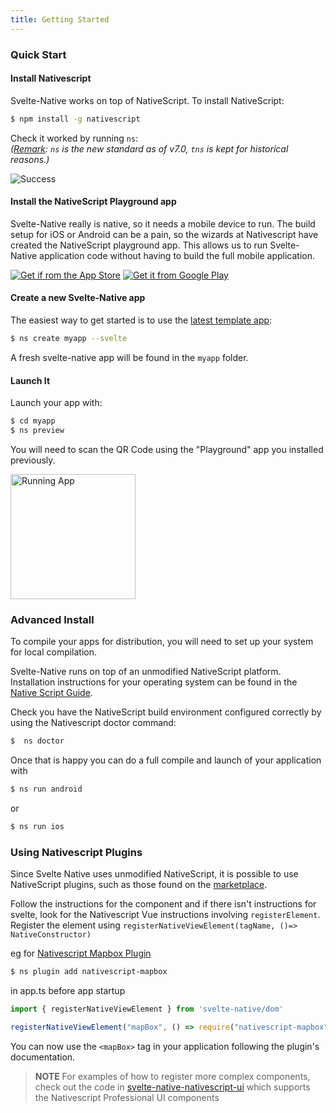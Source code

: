 ```yaml
---
title: Getting Started
---
```


### Quick Start

#### Install Nativescript

Svelte-Native works on top of NativeScript. To install NativeScript:

```bash
$ npm install -g nativescript
```

Check it worked by running `ns`:  
_([Remark](https://blog.nativescript.org/nativescript-7-announcement/): `ns` is the new standard as of v7.0, `tns` is kept for historical reasons.)_

![Success](/media/tns-success.png)

#### Install the NativeScript Playground app

Svelte-Native really is native, so it needs a mobile device to run. The build setup for iOS or Android can be a pain, so the wizards at Nativescript have created the NativeScript playground app. This allows us to run Svelte-Native application code without having to build the full mobile application.

[<img src="/media/app-store.png" alt="Get if rom the App Store">](https://preview.nativescript.org/ios)
[<img src="/media/google-play.png" alt="Get it from Google Play">](https://preview.nativescript.org/android)

#### Create a new Svelte-Native app

The easiest way to get started is to use the [latest template app](https://github.com/halfnelson/svelte-native-template):

```bash
$ ns create myapp --svelte
```

A fresh svelte-native app will be found in the `myapp` folder.

#### Launch It

Launch your app with:

```bash
$ cd myapp
$ ns preview
```

You will need to scan the QR Code using the "Playground" app you installed previously.

<img src="/media/quick-start-screenshot.png" width=200 alt="Running App" >

### Advanced Install

To compile your apps for distribution, you will need to set up your system for local compilation.

Svelte-Native runs on top of an unmodified NativeScript platform. Installation instructions for your operating system can be found in the [Native Script Guide](https://docs.nativescript.org/start/quick-setup).

Check you have the NativeScript build environment configured correctly by using the Nativescript doctor command:

```bash
$  ns doctor
```

Once that is happy you can do a full compile and launch of your application with

```bash
$ ns run android
```

or

```bash
$ ns run ios
```


### Using Nativescript Plugins

Since Svelte Native uses unmodified NativeScript, it is possible to use NativeScript plugins, such as those found on the [marketplace](https://market.nativescript.org/).

Follow the instructions for the component and if there isn't instructions for svelte, look for the Nativescript Vue instructions involving `registerElement`. 
Register the element using `registerNativeViewElement(tagName, ()=> NativeConstructor)`

eg for [Nativescript Mapbox Plugin](https://market.nativescript.org/plugins/nativescript-mapbox)

```bash
$ ns plugin add nativescript-mapbox
```

in app.ts before app startup

```js
import { registerNativeViewElement } from 'svelte-native/dom'

registerNativeViewElement("mapBox", () => require("nativescript-mapbox").MapboxView);
```

You can now use the `<mapBox>` tag in your application following the plugin's documentation.

> **NOTE** For examples of how to register more complex components, check out the code in [svelte-native-nativescript-ui](https://github.com/halfnelson/svelte-native-nativescript-ui) which supports the Nativescript Professional UI components
